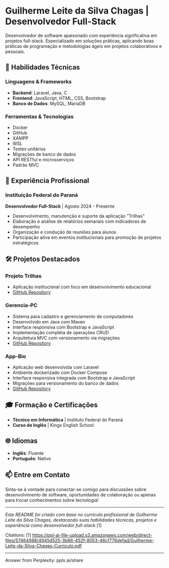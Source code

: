 # Guilherme Leite da Silva Chagas | Desenvolvedor Full-Stack

Desenvolvedor de software apaixonado com experiência significativa em projetos full-stack. Especializado em soluções práticas, aplicando boas práticas de programação e metodologias ágeis em projetos colaborativos e pessoais.

## 🚀 Habilidades Técnicas

### Linguagens & Frameworks
- **Backend**: Laravel, Java, C
- **Frontend**: JavaScript, HTML, CSS, Bootstrap
- **Banco de Dados**: MySQL, MariaDB

### Ferramentas & Tecnologias
- Docker
- GitHub
- XAMPP
- WSL
- Testes unitários
- Migrações de banco de dados
- API RESTful e microsserviços
- Padrão MVC

## 💼 Experiência Profissional

### Instituição Federal do Paraná
**Desenvolvedor Full-Stack** | Agosto 2024 - Presente

- Desenvolvimento, manutenção e suporte da aplicação "Trilhas"
- Elaboração e análise de relatórios semanais com indicadores de desempenho
- Organização e condução de reuniões para alunos
- Participação ativa em eventos institucionais para promoção de projetos estratégicos

## 🛠️ Projetos Destacados

### Projeto Trilhas
- Aplicação institucional com foco em desenvolvimento educacional
- [GitHub Repository](https://github.com/Gui-leite233/ProjetoTrilhas)

### Gerencia-PC
- Sistema para cadastro e gerenciamento de computadores
- Desenvolvido em Java com Maven
- Interface responsiva com Bootstrap e JavaScript
- Implementação completa de operações CRUD
- Arquitetura MVC com versionamento via migrações
- [GitHub Repository](https://github.com/Gui-leite233/projeto-GerenciarPc)

### App-Bio
- Aplicação web desenvolvida com Laravel
- Ambiente dockerizado com Docker Compose
- Interface responsiva integrada com Bootstrap e JavaScript
- Migrações para versionamento do banco de dados
- [GitHub Repository](https://github.com/Gui-leite233/app-bio)

## 🎓 Formação e Certificações

- **Técnico em Informática** | Instituto Federal do Paraná
- **Curso de Inglês** | Kings English School

## 🌐 Idiomas

- **Inglês**: Fluente
- **Português**: Nativo

## 📫 Entre em Contato

Sinta-se à vontade para conectar-se comigo para discussões sobre desenvolvimento de software, oportunidades de colaboração ou apenas para trocar conhecimentos sobre tecnologia!

---

*Este README foi criado com base no currículo profissional de Guilherme Leite da Silva Chagas, destacando suas habilidades técnicas, projetos e experiência como desenvolvedor full-stack.*[1]

Citations:
[1] https://ppl-ai-file-upload.s3.amazonaws.com/web/direct-files/57464988/4945d525-3b86-452f-8053-46cf776defad/Guilherme-Leite-da-Silva-Chagas-Curriculo.pdf

---
Answer from Perplexity: pplx.ai/share
